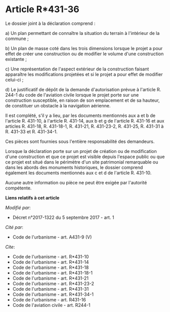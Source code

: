 # Article R*431-36

Le dossier joint à la déclaration comprend : 

a) Un plan permettant de connaître la situation du terrain à l'intérieur de la commune ; 

b) Un plan de masse coté dans les trois dimensions lorsque le projet a pour effet de créer une construction ou de modifier le
volume d'une construction existante ; 

c) Une représentation de l'aspect extérieur de la construction faisant apparaître les modifications projetées et si le projet
a pour effet de modifier celui-ci ; 

d) Le justificatif de dépôt de la demande d'autorisation prévue à l'article R. 244-1 du code de l'aviation civile lorsque le
projet porte sur une construction susceptible, en raison de son emplacement et de sa hauteur, de constituer un obstacle à la
navigation aérienne. 

Il est complété, s'il y a lieu, par les documents mentionnés aux a et b de l'article R. 431-10, à l'article R. 431-14, aux b
et g de l'article R. 431-16 et aux articles R. 431-18, R. 431-18-1, R. 431-21, R. 431-23-2, R. 431-25, R. 431-31 à R. 431-33
et R. 431-34-1. 

Ces pièces sont fournies sous l'entière responsabilité des demandeurs. 

Lorsque la déclaration porte sur un projet de création ou de modification d'une construction et que ce projet est visible
depuis l'espace public ou que ce projet est situé dans le périmètre d'un site patrimonial remarquable ou dans les abords des
monuments historiques, le dossier comprend également les documents mentionnés aux c et d de l'article R. 431-10. 

Aucune autre information ou pièce ne peut être exigée par l'autorité compétente.

**Liens relatifs à cet article**

_Modifié par_:

  - Décret n°2017-1322 du 5 septembre 2017 - art. 1

_Cité par_:

  - Code de l'urbanisme - art. A431-9 (V)

_Cite_:

  - Code de l'urbanisme - art. R*431-10
  - Code de l'urbanisme - art. R*431-14
  - Code de l'urbanisme - art. R*431-18
  - Code de l'urbanisme - art. R*431-18-1
  - Code de l'urbanisme - art. R*431-21
  - Code de l'urbanisme - art. R*431-23-2
  - Code de l'urbanisme - art. R*431-31
  - Code de l'urbanisme - art. R*431-34-1
  - Code de l'urbanisme - art. R431-16
  - Code de l'aviation civile - art. R244-1
